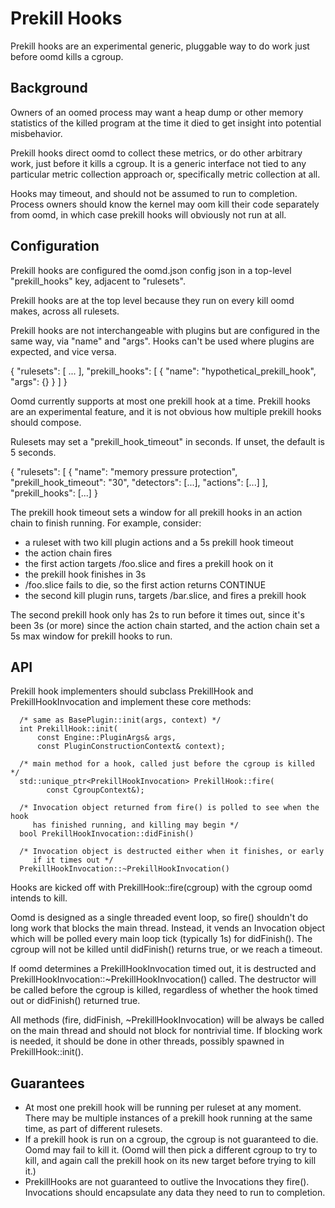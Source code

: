 # Prekill Hooks

Prekill hooks are an experimental generic, pluggable way to do work just before
oomd kills a cgroup.

## Background

Owners of an oomed process may want a heap dump or other memory
statistics of the killed program at the time it died to get insight into
potential misbehavior.

Prekill hooks direct oomd to collect these metrics, or do other arbitrary work,
just before it kills a cgroup. It is a generic interface not tied to any
particular metric collection approach or, specifically metric collection at all.

Hooks may timeout, and should not be assumed to run to completion. Process
owners should know the kernel may oom kill their code separately from oomd, in
which case prekill hooks will obviously not run at all.

## Configuration

Prekill hooks are configured the oomd.json config json in a top-level
"prekill_hooks" key, adjacent to "rulesets".

Prekill hooks are at the top level because they run on every kill oomd makes,
across all rulesets.

Prekill hooks are not interchangeable with plugins but are configured in
the same way, via "name" and "args". Hooks can't be used where plugins are
expected, and vice versa.

  {
      "rulesets": [
        ...
      ],
      "prekill_hooks": [
          {
              "name": "hypothetical_prekill_hook",
              "args": {}
          }
      ]
  }

Oomd currently supports at most one prekill hook at a time. Prekill hooks are
an experimental feature, and it is not obvious how multiple prekill hooks should
compose.

Rulesets may set a "prekill_hook_timeout" in seconds. If unset, the default is 5
seconds.

  {
      "rulesets": [
            {
                "name": "memory pressure protection",
                "prekill_hook_timeout": "30",
                "detectors": [...],
                "actions": [...]
      ],
      "prekill_hooks": [...]
  }

The prekill hook timeout sets a window for all prekill hooks in an action
chain to finish running. For example, consider:
- a ruleset with two kill plugin actions and a 5s prekill hook timeout
- the action chain fires
- the first action targets /foo.slice and fires a prekill hook on it
- the prekill hook finishes in 3s
- /foo.slice fails to die, so the first action returns CONTINUE
- the second kill plugin runs, targets /bar.slice, and fires a prekill hook

The second prekill hook only has 2s to run before it times out, since it's been
3s (or more) since the action chain started, and the action chain set a 5s
max window for prekill hooks to run.

## API

Prekill hook implementers should subclass PrekillHook and PrekillHookInvocation
and implement these core methods:

      /* same as BasePlugin::init(args, context) */
      int PrekillHook::init(
          const Engine::PluginArgs& args,
          const PluginConstructionContext& context);

      /* main method for a hook, called just before the cgroup is killed */
      std::unique_ptr<PrekillHookInvocation> PrekillHook::fire(
            const CgroupContext&);

      /* Invocation object returned from fire() is polled to see when the hook
         has finished running, and killing may begin */
      bool PrekillHookInvocation::didFinish()

      /* Invocation object is destructed either when it finishes, or early
         if it times out */
      PrekillHookInvocation::~PrekillHookInvocation()

Hooks are kicked off with PrekillHook::fire(cgroup) with the cgroup oomd intends
to kill.

Oomd is designed as a single threaded event loop, so fire() shouldn't do long
work that blocks the main thread. Instead, it vends an Invocation object which
will be polled every main loop tick (typically 1s) for didFinish(). The cgroup
will not be killed until didFinish() returns true, or we reach a timeout.

If oomd determines a PrekillHookInvocation timed out, it is destructed and
PrekillHookInvocation::~PrekillHookInvocation() called. The destructor will be
called before the cgroup is killed, regardless of whether the
hook timed out or didFinish() returned true.

All methods (fire, didFinish, ~PrekillHookInvocation) will be always be called
on the main thread and should not block for nontrivial time.  If blocking work
is needed, it should be done in other threads, possibly spawned in
PrekillHook::init().

## Guarantees

- At most one prekill hook will be running per ruleset at any moment. There may
  be multiple instances of a prekill hook running at the same time, as part of
  different rulesets.
- If a prekill hook is run on a cgroup, the cgroup is not guaranteed to die.
  Oomd may fail to kill it. (Oomd will then pick a different cgroup to try to
  kill, and again call the prekill hook on its new target before trying to kill
  it.)
- PrekillHooks are not guaranteed to outlive the Invocations they fire().
  Invocations should encapsulate any data they need to run to completion.

